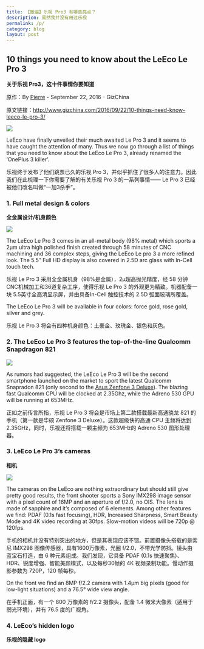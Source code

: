 ```yaml
---
title: 【搬运】乐视 Pro3 有哪些亮点？
description: 虽然我并没有用过乐视
permalink: /p/
category: blog
layout: post
---
```


## 10 things you need to know about the LeEco Le Pro 3

**关于乐视 Pro3，这十件事情你要知道**

原作：By [Pierre](http://www.gizchina.com/author/pierpaolo/) - September 22, 2016 - GizChina

原文链接：<http://www.gizchina.com/2016/09/22/10-things-need-know-leeco-le-pro-3/>

![](http://i1.wp.com/www.gizchina.com/wp-content/uploads/images/2016/09/ce47119af4be497da13e77e9202349e6.jpg)

LeEco have finally unveiled their much awaited Le Pro 3 and it seems to have caught the attention of many. Thus we now go through a list of things that you need to know about the LeEco Le Pro 3, already renamed the ‘OnePlus 3 killer’.

乐视终于发布了他们跳票已久的乐视 Pro 3，并似乎抓住了很多人的注意力。因此我们在此梳理一下你需要了解的有关乐视 Pro 3 的一系列事情—— Le Pro 3 已经被他们改名叫做“一加3杀手”。

### 1. Full metal design & colors

**全金属设计/机身颜色**

![](http://i1.wp.com/www.gizchina.com/wp-content/uploads/images/2016/09/f6e4cb975fe14ebe80f2310ca6f99b68.jpg)

The LeEco Le Pro 3 comes in an all-metal body (98% metal) which sports a 2μm ultra high polished finish created through 58 minutes of CNC machining and 36 complex steps, giving the LeEco Le pro 3 a more refined look. The 5.5″ Full HD display is also covered in 2.5D arc glass with In-Cell touch tech.

乐视 Le Pro 3 采用全金属机身（98%是金属），2μ超高抛光精度，经 58 分钟CNC机械加工和36道复杂工序，使得乐视 Le Pro 3 的外观更为精致。机器配备一块 5.5英寸全高清显示屏，并由具备In-Cell 触控技术的 2.5D 弧面玻璃所覆盖。

The LeEco Le Pro 3 will be available in four colors: force gold, rose gold, silver and grey.

乐视 Le Pro 3 将会有四种机身颜色：土豪金、玫瑰金、银色和灰色。

### 2. The LeEco Le Pro 3 features the top-of-the-line Qualcomm Snapdragon 821

![](http://i2.wp.com/www.gizchina.com/wp-content/uploads/images/2016/09/snapdragon-821-feature.jpg)

As rumors had suggested, the LeEco Le Pro 3 will be the second smartphone launched on the market to sport the latest Qualcomm Snapradon 821 (only second to the [Asus Zenfone 3 Deluxe](http://www.gizchina.com/2016/07/12/asus-zenfone-3-deluxe-officially-first-snapdragon-821-phone/)). The blazing fast Qualcomm CPU will be clocked at 2.35Ghz, while the Adreno 530 GPU will be running at 653MHz.

正如之前传言所指，乐视 Le Pro 3 将会是市场上第二款搭载最新高通骁龙 821 的手机（第一款是华硕 Zenfone 3 Deluxe）。这款超级快的高通 CPU 主频将达到 2.35GHz，同时，乐视还将搭载一颗主频为 653MHz的 Adreno 530 图形处理器。

### 3. LeEco Le Pro 3’s cameras

**相机**

![](http://i1.wp.com/www.gizchina.com/wp-content/uploads/images/2016/09/df5156ec6beb42f7a1c5417d1a8df5fa.jpg)

The cameras on the LeEco are nothing extraordinary but should still give pretty good results, the front shooter sports a Sony IMX298 image sensor with a pixel count of 16MP and an aperture of f/2.0, no OIS. The lens is made of sapphire and it’s composed of 6 elements. Among other features we find: PDAF (0.1s fast focusing), HDR, Increased Sharpness, Smart Beauty Mode and 4K video recording at 30fps. Slow-motion videos will be 720p @ 120fps.

手机的相机并没有特别突出的地方，但是其表现应该不错。前置摄像头搭载的是索尼 IMX298 图像传感器，具有1600万像素，光圈 f/2.0，不带光学防抖。镜头由蓝宝石打造，由 6 种元素组成。我们发现，它具备 PDAF (0.1s 快速聚焦)、HDR、锐度增强、智能美颜模式，以及每秒30帧的 4K 视频录制功能。慢动作摄影参数为 720P，120 帧每秒。

On the front we find an 8MP f/2.2 camera with 1.4μm big pixels (good for low-light situations) and a 76.5° wide view angle.

在手机正面，有一个 800 万像素的 f/2.2 摄像头，配备 1.4 微米大像素（适用于弱光环境），并有 76.5 度的广视角。

### 4. LeEco’s hidden logo

**乐视的隐藏 logo**

